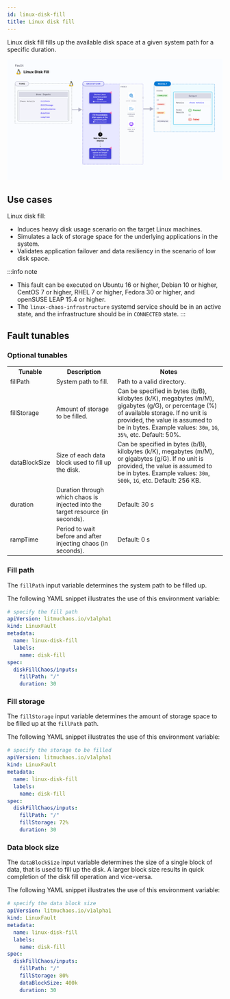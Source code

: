 ```yaml
---
id: linux-disk-fill
title: Linux disk fill
---
```

Linux disk fill fills up the available disk space at a given system path for a specific duration.

![Linux disk fill](./static/images/linux-disk-fill.png)

## Use cases
Linux disk fill:
- Induces heavy disk usage scenario on the target Linux machines.
- Simulates a lack of storage space for the underlying applications in the system.
- Validates application failover and data resiliency in the scenario of low disk space.

:::info note
- This fault can be executed on Ubuntu 16 or higher, Debian 10 or higher, CentOS 7 or higher, RHEL 7 or higher, Fedora 30 or higher, and openSUSE LEAP 15.4 or higher.
- The `linux-chaos-infrastructure` systemd service should be in an active state, and the infrastructure should be in `CONNECTED` state.
:::

## Fault tunables
<h3>Optional tunables</h3>
<table>
  <tr>
    <th> Tunable </th>
    <th> Description </th>
    <th> Notes </th>
  </tr>
  <tr>
    <td> fillPath </td>
    <td> System path to fill. </td>
    <td> Path to a valid directory. </td>
  </tr>
  <tr>
    <td> fillStorage </td>
    <td> Amount of storage to be filled. </td>
    <td> Can be specified in bytes (b/B), kilobytes (k/K), megabytes (m/M), gigabytes (g/G), or percentage (%) of available storage. If no unit is provided, the value is assumed to be in bytes. Example values: <code>30m</code>, <code>1G</code>, <code>35%</code>, etc. Default: 50%. </td>
  </tr>
  <tr>
    <td> dataBlockSize </td>
    <td> Size of each data block used to fill up the disk. </td>
    <td> Can be specified in bytes (b/B), kilobytes (k/K), megabytes (m/M), or gigabytes (g/G). If no unit is provided, the value is assumed to be in bytes. Example values: <code>30m</code>, <code>500k</code>, <code>1G</code>, etc. Default: 256 KB. </td>
  </tr>
  <tr>
    <td> duration </td>
    <td> Duration through which chaos is injected into the target resource (in seconds). </td>
    <td> Default: 30 s </td>
  </tr>
  <tr>
    <td> rampTime </td>
    <td> Period to wait before and after injecting chaos (in seconds). </td>
    <td> Default: 0 s </td>
  </tr>
</table>

### Fill path

The `fillPath` input variable determines the system path to be filled up.

The following YAML snippet illustrates the use of this environment variable:

[embedmd]:# (./static/manifests/linux-disk-fill/fill-path.yaml yaml)
```yaml
# specify the fill path
apiVersion: litmuchaos.io/v1alpha1
kind: LinuxFault
metadata:
  name: linux-disk-fill
  labels:
    name: disk-fill
spec:
  diskFillChaos/inputs:
    fillPath: "/"
    duration: 30
```

### Fill storage

The `fillStorage` input variable determines the amount of storage space to be filled up at the `fillPath` path.

The following YAML snippet illustrates the use of this environment variable:

[embedmd]:# (./static/manifests/linux-disk-fill/fill-storage.yaml yaml)
```yaml
# specify the storage to be filled
apiVersion: litmuchaos.io/v1alpha1
kind: LinuxFault
metadata:
  name: linux-disk-fill
  labels:
    name: disk-fill
spec:
  diskFillChaos/inputs:
    fillPath: "/"
    fillStorage: 72%
    duration: 30
```

### Data block size

The `dataBlockSize` input variable determines the size of a single block of data, that is used to fill up the disk. A larger block size results in quick completion of the disk fill operation and vice-versa.

The following YAML snippet illustrates the use of this environment variable:

[embedmd]:# (./static/manifests/linux-disk-fill/data-block-size.yaml yaml)
```yaml
# specify the data block size
apiVersion: litmuchaos.io/v1alpha1
kind: LinuxFault
metadata:
  name: linux-disk-fill
  labels:
    name: disk-fill
spec:
  diskFillChaos/inputs:
    fillPath: "/"
    fillStorage: 80%
    dataBlockSize: 400k
    duration: 30
```
